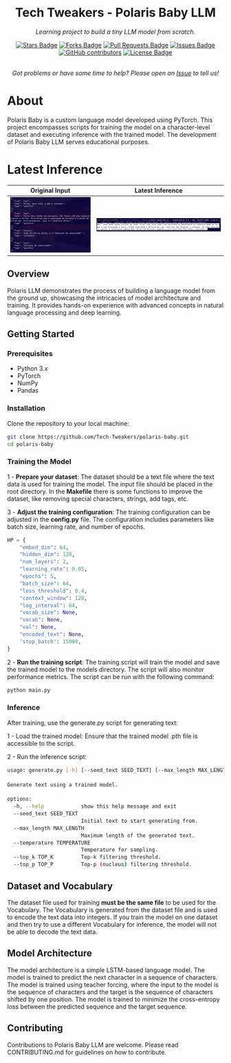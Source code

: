 <h1 align="center">Tech Tweakers - Polaris Baby LLM </h1>
<p align="center"><i>Learning project to build a tiny LLM model from scratch.</i></p>

<div align="center">
  <a href="https://github.com/Tech-Tweakers/polaris-baby/stargazers"><img src="https://img.shields.io/github/stars/Tech-Tweakers/polaris-baby" alt="Stars Badge"/></a>
<a href="https://github.com/Tech-Tweakers/polaris-baby/network/members"><img src="https://img.shields.io/github/forks/Tech-Tweakers/polaris-baby" alt="Forks Badge"/></a>
<a href="https://github.com/Tech-Tweakers/polaris-baby/pulls"><img src="https://img.shields.io/github/issues-pr/Tech-Tweakers/polaris-baby" alt="Pull Requests Badge"/></a>
<a href="https://github.com/Tech-Tweakers/polaris-baby/issues"><img src="https://img.shields.io/github/issues/Tech-Tweakers/polaris-baby" alt="Issues Badge"/></a>
<a href="https://github.com/Tech-Tweakers/polaris-baby/graphs/contributors"><img alt="GitHub contributors" src="https://img.shields.io/github/contributors/Tech-Tweakers/polaris-baby?color=2b9348"></a>
<a href="https://github.com/Tech-Tweakers/polaris-baby/blob/master/LICENSE"><img src="https://img.shields.io/github/license/Tech-Tweakers/polaris-baby?color=2b9348" alt="License Badge"/></a>
</div>

<br>
<p align="center"><i>Got problems or have some time to help? Please open an <a href="https://github.com/Tech-Tweakers/polaris-baby/issues/new">Issue</a> to tell us!</i></p>

# About

Polaris Baby is a custom language model developed using PyTorch. This project encompasses scripts for training the model on a character-level dataset and executing inference with the trained model. The development of Polaris Baby LLM serves educational purposes.

# Latest Inference

| Original Input | Latest Inference |
| -------------- | ---------------- |
| ![Original Input](docs/original-input.png) | ![Latest Inference](docs/latest-inference.png) |

## Overview

Polaris LLM demonstrates the process of building a language model from the ground up, showcasing the intricacies of model architecture and training. It provides hands-on experience with advanced concepts in natural language processing and deep learning.

## Getting Started

### Prerequisites
- Python 3.x
- PyTorch
- NumPy
- Pandas 

### Installation

Clone the repository to your local machine:

```bash
git clone https://github.com/Tech-Tweakers/polaris-baby.git
cd polaris-baby
```

### Training the Model

1 - **Prepare your dataset**: The dataset should be a text file where the text data is used for training the model. The input file should be placed in the root directory. In the **Makefile** there is some functions to improve the dataset, like removing special characters, strings, add tags, etc.

3 - **Adjust the training configuration**: The training configuration can be adjusted in the **config.py** file. The configuration includes parameters like batch size, learning rate, and number of epochs.

```python
HP = {
    "embed_dim": 64,
    "hidden_dim": 128,
    "num_layers": 2,
    "learning_rate": 0.05,
    "epochs": 5,
    "batch_size": 64,
    "loss_threshold": 0.4,
    "context_window": 128,
    "log_interval": 64,
    "vocab_size": None,
    "vocab": None,
    "val": None,
    "encoded_text": None,
    'stop_batch': 15000,     
}
```

2 - **Run the training script**: The training script will train the model and save the trained model to the models directory. The script will also monitor performance metrics. The script can be run with the following command:

```bash
python main.py
```

### Inference

After training, use the generate.py script for generating text:

1 - Load the trained model: Ensure that the trained model .pth file is accessible to the script.

2 - Run the inference script:

```bash
usage: generate.py [-h] [--seed_text SEED_TEXT] [--max_length MAX_LENGTH] [--temperature TEMPERATURE] [--top_k TOP_K] [--top_p TOP_P]

Generate text using a trained model.

options:
  -h, --help            show this help message and exit
  --seed_text SEED_TEXT
                        Initial text to start generating from.
  --max_length MAX_LENGTH
                        Maximum length of the generated text.
  --temperature TEMPERATURE
                        Temperature for sampling.
  --top_k TOP_K         Top-k filtering threshold.
  --top_p TOP_P         Top-p (nucleus) filtering threshold.
```

## Dataset and Vocabulary

The dataset file used for training **must be the same file** to be used for the Vocabulary. The Vocabulary is generated from the dataset file and is used to encode the text data into integers. If you train the model on one dataset and then try to use a different Vocabulary for inference, the model will not be able to decode the text data.

## Model Architecture

The model architecture is a simple LSTM-based language model. The model is trained to predict the next character in a sequence of characters. The model is trained using teacher forcing, where the input to the model is the sequence of characters and the target is the sequence of characters shifted by one position. The model is trained to minimize the cross-entropy loss between the predicted sequence and the target sequence. 

## Contributing

Contributions to Polaris Baby LLM are welcome. Please read CONTRIBUTING.md for guidelines on how to contribute.

